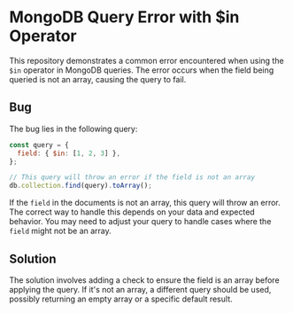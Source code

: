 # MongoDB Query Error with $in Operator

This repository demonstrates a common error encountered when using the `$in` operator in MongoDB queries. The error occurs when the field being queried is not an array, causing the query to fail.

## Bug

The bug lies in the following query:

```javascript
const query = {
  field: { $in: [1, 2, 3] },
};

// This query will throw an error if the field is not an array
db.collection.find(query).toArray();
```

If the `field` in the documents is not an array, this query will throw an error.  The correct way to handle this depends on your data and expected behavior.  You may need to adjust your query to handle cases where the `field` might not be an array.

## Solution

The solution involves adding a check to ensure the field is an array before applying the query.  If it's not an array, a different query should be used, possibly returning an empty array or a specific default result.
